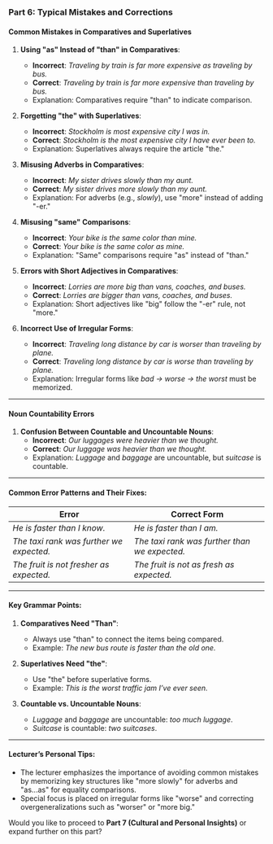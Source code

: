 ### Part 6: **Typical Mistakes and Corrections**

#### Common Mistakes in Comparatives and Superlatives

1. **Using "as" Instead of "than" in Comparatives**:
    
    - **Incorrect**: _Traveling by train is far more expensive as traveling by bus._
    - **Correct**: _Traveling by train is far more expensive than traveling by bus._
    - Explanation: Comparatives require "than" to indicate comparison.
2. **Forgetting "the" with Superlatives**:
    
    - **Incorrect**: _Stockholm is most expensive city I was in._
    - **Correct**: _Stockholm is the most expensive city I have ever been to._
    - Explanation: Superlatives always require the article "the."
3. **Misusing Adverbs in Comparatives**:
    
    - **Incorrect**: _My sister drives slowly than my aunt._
    - **Correct**: _My sister drives more slowly than my aunt._
    - Explanation: For adverbs (e.g., _slowly_), use "more" instead of adding "-er."
4. **Misusing "same" Comparisons**:
    
    - **Incorrect**: _Your bike is the same color than mine._
    - **Correct**: _Your bike is the same color as mine._
    - Explanation: "Same" comparisons require "as" instead of "than."
5. **Errors with Short Adjectives in Comparatives**:
    
    - **Incorrect**: _Lorries are more big than vans, coaches, and buses._
    - **Correct**: _Lorries are bigger than vans, coaches, and buses._
    - Explanation: Short adjectives like "big" follow the "-er" rule, not "more."
6. **Incorrect Use of Irregular Forms**:
    
    - **Incorrect**: _Traveling long distance by car is worser than traveling by plane._
    - **Correct**: _Traveling long distance by car is worse than traveling by plane._
    - Explanation: Irregular forms like _bad → worse → the worst_ must be memorized.

---

#### Noun Countability Errors

1. **Confusion Between Countable and Uncountable Nouns**:
    - **Incorrect**: _Our luggages were heavier than we thought._
    - **Correct**: _Our luggage was heavier than we thought._
    - Explanation: _Luggage_ and _baggage_ are uncountable, but _suitcase_ is countable.

---

#### Common Error Patterns and Their Fixes:

|**Error**|**Correct Form**|
|---|---|
|_He is faster than I know._|_He is faster than I am._|
|_The taxi rank was further we expected._|_The taxi rank was further than we expected._|
|_The fruit is not fresher as expected._|_The fruit is not as fresh as expected._|

---

#### Key Grammar Points:

1. **Comparatives Need "Than"**:
    
    - Always use "than" to connect the items being compared.
    - Example: _The new bus route is faster than the old one._
2. **Superlatives Need "the"**:
    
    - Use "the" before superlative forms.
    - Example: _This is the worst traffic jam I’ve ever seen._
3. **Countable vs. Uncountable Nouns**:
    
    - _Luggage_ and _baggage_ are uncountable: _too much luggage_.
    - _Suitcase_ is countable: _two suitcases_.

---

#### Lecturer’s Personal Tips:

- The lecturer emphasizes the importance of avoiding common mistakes by memorizing key structures like "more slowly" for adverbs and "as...as" for equality comparisons.
- Special focus is placed on irregular forms like "worse" and correcting overgeneralizations such as "worser" or "more big."

Would you like to proceed to **Part 7 (Cultural and Personal Insights)** or expand further on this part?